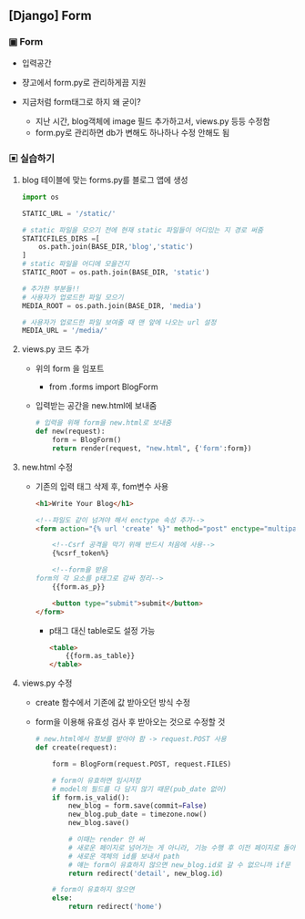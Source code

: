 ## [Django] Form



### ▣ Form

* 입력공간

* 쟝고에서 form.py로 관리하게끔 지원

* 지금처럼 form태그로 하지 왜 굳이?

  * 지난 시간, blog객체에 image 필드 추가하고서, views.py 등등 수정함
  * form.py로 관리하면 db가 변해도 하나하나 수정 안해도 됨

  

### ▣ 실습하기

1. blog 테이블에 맞는 forms.py를 블로그 앱에 생성

   ```python
   import os
   
   STATIC_URL = '/static/'
   
   # static 파일을 모으기 전에 현재 static 파일들이 어디있는 지 경로 써줌
   STATICFILES_DIRS =[
       os.path.join(BASE_DIR,'blog','static')
   ]
   # static 파일을 어디에 모을건지
   STATIC_ROOT = os.path.join(BASE_DIR, 'static')
   
   # 추가한 부분들!!
   # 사용자가 업로드한 파일 모으기
   MEDIA_ROOT = os.path.join(BASE_DIR, 'media')
   
   # 사용자가 업로드한 파일 보여줄 때 맨 앞에 나오는 url 설정
   MEDIA_URL = '/media/'
   
   
   ```

2. views.py 코드 추가

   - 위의 form 을 임포트

     - from .forms import BlogForm
   
   - 입력받는 공간을 new.html에 보내줌
   
     ```python
     # 입력을 위해 form을 new.html로 보내줌
     def new(request):
         form = BlogForm()
         return render(request, "new.html", {'form':form})
     ```
   
3. new.html 수정

   * 기존의 입력 태그 삭제 후, fom변수 사용

     ```html
     <h1>Write Your Blog</h1>
     
     <!--파일도 같이 넘겨야 해서 enctype 속성 추가-->
     <form action="{% url 'create' %}" method="post" enctype="multipart/form-data">
     
         <!--Csrf 공격을 막기 위해 반드시 처음에 사용-->
         {%csrf_token%}
     
         <!--form을 받음
     form의 각 요소를 p태그로 감싸 정리-->
         {{form.as_p}}
     
         <button type="submit">submit</button>
     </form>
     ```

     * p태그 대신 table로도 설정 가능

       ```html
       <table>
           {{form.as_table}}
       </table>
       ```

4. views.py 수정

   - create 함수에서 기존에 값 받아오던 방식 수정

   - form을 이용해 유효성 검사 후 받아오는 것으로 수정할 것

     ```python
     # new.html에서 정보를 받아야 함 -> request.POST 사용
     def create(request):
     
         form = BlogForm(request.POST, request.FILES)
     
         # form이 유효하면 임시저장
         # model의 필드를 다 담지 않기 때문(pub_date 없어)
         if form.is_valid():
             new_blog = form.save(commit=False)
             new_blog.pub_date = timezone.now()
             new_blog.save()
     
             # 이때는 render 안 써 
             # 새로운 페이지로 넘어가는 게 아니라, 기능 수행 후 이전 페이지로 돌아가야 하니까
             # 새로운 객체의 id를 보내서 path
             # 얘는 form이 유효하지 않으면 new_blog.id로 갈 수 없으니까 if문 안에 있어
             return redirect('detail', new_blog.id)
     
         # form이 유효하지 않으면
         else:
             return redirect('home')
     ```

     

   
